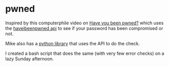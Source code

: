 # pwned

Inspired by this computerphile video on [Have you been pwned?](https://www.youtube.com/watch?v=hhUb5iknVJs) which uses the 
[haveibeenpwned api](https://haveibeenpwned.com/API/v2) to see if your password has been compromised or not.

Mike also has a [python library](https://github.com/mikepound/pwned-search) that uses the API to do the check. 

I created a bash script that does the same (with very few error checks) on a lazy Sunday afternoon.
